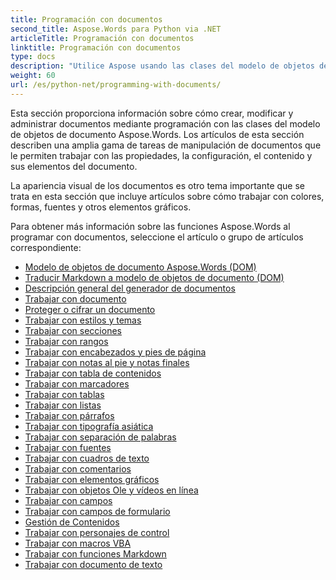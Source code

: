 ```yaml
---
title: Programación con documentos
second_title: Aspose.Words para Python via .NET
articleTitle: Programación con documentos
linktitle: Programación con documentos
type: docs
description: "Utilice Aspose usando las clases del modelo de objetos de documento `Python.Words` para crear, modificar y administrar documentos mediante programación con python-net. Trabaje con las propiedades, la configuración y el contenido del documento, así como con la apariencia del documento mediante la gestión de colores, formas, fuentes y otros gráficos."
weight: 60
url: /es/python-net/programming-with-documents/
---
```


Esta sección proporciona información sobre cómo crear, modificar y administrar documentos mediante programación con las clases del modelo de objetos de documento Aspose.Words. Los artículos de esta sección describen una amplia gama de tareas de manipulación de documentos que le permiten trabajar con las propiedades, la configuración, el contenido y sus elementos del documento.

La apariencia visual de los documentos es otro tema importante que se trata en esta sección que incluye artículos sobre cómo trabajar con colores, formas, fuentes y otros elementos gráficos.

Para obtener más información sobre las funciones Aspose.Words al programar con documentos, seleccione el artículo o grupo de artículos correspondiente:

- [Modelo de objetos de documento Aspose.Words (DOM)](/words/python-net/aspose-words-document-object-model/)
- [Traducir Markdown a modelo de objetos de documento (DOM)](/words/python-net/translate-markdown-to-document-object-model/)
- [Descripción general del generador de documentos](/words/python-net/document-builder-overview/)
- [Trabajar con documento](/words/python-net/working-with-document/)
- [Proteger o cifrar un documento](/words/es/python-net/protect-or-encrypt-a-document/)
- [Trabajar con estilos y temas](/words/python-net/working-with-styles-and-themes/)
- [Trabajar con secciones](/words/python-net/working-with-sections/)
- [Trabajar con rangos](/words/python-net/working-with-ranges/)
- [Trabajar con encabezados y pies de página](/words/python-net/working-with-headers-and-footers/)
- [Trabajar con notas al pie y notas finales](/words/python-net/working-with-footnote-and-endnote/)
- [Trabajar con tabla de contenidos](/words/python-net/working-with-table-of-contents/)
- [Trabajar con marcadores](/words/python-net/working-with-bookmarks/)
- [Trabajar con tablas](/words/python-net/working-with-tables/)
- [Trabajar con listas](/words/python-net/working-with-lists/)
- [Trabajar con párrafos](/words/python-net/working-with-paragraphs/)
- [Trabajar con tipografía asiática](/words/es/python-net/working-with-asian-typography/)
- [Trabajar con separación de palabras](/words/python-net/working-with-hyphenation/)
- [Trabajar con fuentes](/words/python-net/working-with-fonts/)
- [Trabajar con cuadros de texto](/words/python-net/working-with-textboxes/)
- [Trabajar con comentarios](/words/python-net/working-with-comments/)
- [Trabajar con elementos gráficos](/words/python-net/working-with-graphic-elements/)
- [Trabajar con objetos Ole y vídeos en línea](/words/python-net/working-with-ole-objects-and-online-video/)
- [Trabajar con campos](/words/python-net/working-with-fields/)
- [Trabajar con campos de formulario](/words/python-net/working-with-form-fields/)
- [Gestión de Contenidos](/words/python-net/contents-management/)
- [Trabajar con personajes de control](/words/es/python-net/working-with-control-characters/)
- [Trabajar con macros VBA](/words/python-net/working-with-vba-macros/)
- [Trabajar con funciones Markdown](/words/python-net/working-with-markdown-features/)
- [Trabajar con documento de texto](/words/python-net/work-with-text-document/)